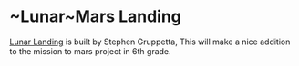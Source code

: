 # ~Lunar~Mars Landing

[Lunar Landing](https://thepythoncodingbook.com/2022/04/24/python-lunar-landing-game-using-turtle-tutorial/) is built by Stephen Gruppetta, This will make a nice addition to the mission to mars project in 6th grade.



